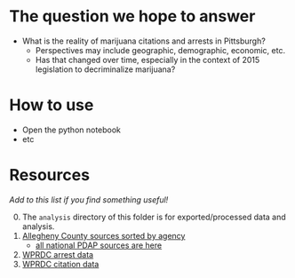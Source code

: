 # The question we hope to answer
- What is the reality of marijuana citations and arrests in Pittsburgh?
   - Perspectives may include geographic, demographic, economic, etc.
   - Has that changed over time, especially in the context of 2015 legislation to decriminalize marijuana?

# How to use
- Open the python notebook
- etc

# Resources
_Add to this list if you find something useful!_

0. The `analysis` directory of this folder is for exported/processed data and analysis.
1. [Allegheny County sources sorted by agency](https://airtable.com/app473MWXVJVaD7Es/shrUzF2TE8bxxX7fW/tblx8XaKnFTphWNQM)
   - [all national PDAP sources are here](https://pdap.io/data-sources.html)
2. [WPRDC arrest data](https://data.wprdc.org/dataset/arrest-data)
3. [WPRDC citation data](https://data.wprdc.org/dataset/non-traffic-citations)